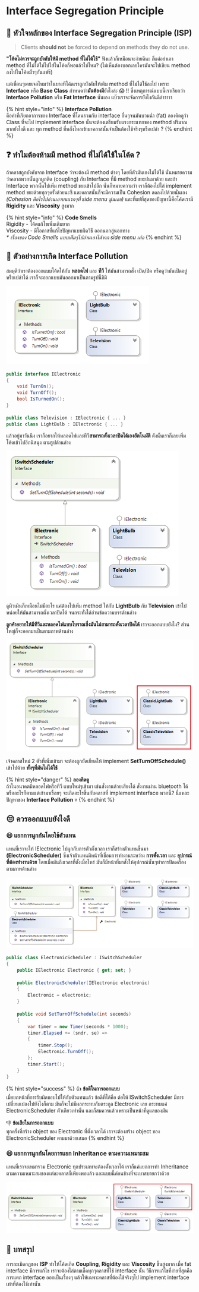 # Interface Segregation Principle

## 👑 หัวใจหลักของ Interface Segregation Principle \(ISP\)

> Clients **should not** be forced to depend on methods they do not use.

**"โค้ดไม่ควรจะถูกบังคับให้มี method ที่ไม่ได้ใช้"** ฟังแล้วก็เหมือนจะง่ายดีนะ ก็แค่อย่าเอา method ที่ไม่ได้ใช่ไปใส่ในโค้ดก็พอแล้วใช่ไหม? \(ไม่เห็นต้องบอกเลยใครมันจะไปเขียน method ลงไปในโค้ดมั่วๆกันแฟร๊\)

แต่เพื่อนๆเคยเจอไหมว่าในบางทีโค้ดเราถูกบังคับให้เติม method ที่ไม่ได้ใช้ลงไป เพราะ **Interface** หรือ **Base Class** กำหนดว่า**มันต้องมี**ยังไงล่ะ 😱 !! ซึ่งเหตุการณ์แบบนี้เราเรียกว่า **Interface Pollution** หรือ **Fat Interface** นั่นเอง แบ๊วเราจะจัดการยังไงกันดีล่าาาาา

{% hint style="info" %}
**Interface Pollution**  
คือคำที่เรียกอาการของ Interface ที่โดนรวมกับ interface อื่นๆจนมันบวมฉ่ำ \(fat\) ลองคิดดูว่า Class ที่จะไป implement interface นั้นจะต้องเตรียมรับแรงกระแทกของ method ปริมาณมากยังไงดี และ ทุก method ที่หลั่งไหลเข้ามาคลาสนั้นจำเป็นต้องใช้จริงๆหรือเปล่า ?
{% endhint %}

## ❓ ทำไมต้องห้ามมี method ที่ไม่ได้ใช้ในโค้ด ?

ถ้าคลาสถูกบังคับจาก Interface ว่าจะต้องมี method ต่างๆ โดยที่ตัวมันเองไม่ได้ใช้ นั่นหมายความว่าคลาสพวกนั้นถูกผูกติด \(coupling\) กับ Interface ที่มี method ขยะปนมาด้วย และถ้า Interface พวกนั้นไปเพิ่ม method ขยะเข้าไปอีก นั่นก็หมายความว่า เราก็ต้องไปไล่ implement method ขยะด้วยทุกๆครั้งด้วยนะซิ และคลาสนั้นก็จะมีความเป็น Cohesion ลดลงไปด้วยนั่นเอง _\(Cohesion คือไรไปอ่านเอาบนแรกๆที่ side menu นู่นเลย\)_ และที่แย่ที่สุดของปัญหานี้คือโค้ดเรามี **Rigidity** และ **Viscosity** สูงมาก

{% hint style="info" %}
**Code Smells**  
Rigidity - โค้ดแก้ไขเพิ่มเติมยาก  
Viscosity - มีโอกาสที่แก้ไขปัญหาแบบผิดวิธี ออกนอกลู่นอกทาง  
_\* เรื่องของ Code Smells แบบเต็มๆไปอ่านเอาได้จาก side menu เด้อ_
{% endhint %}

## 🥶 ตัวอย่างการเกิด Interface Pollution

สมมุติว่าเราต้องออกแบบโค้ดให้กับ **หลอดไฟ** และ **ทีวี** ให้มันสามารถสั่ง เปิด/ปิด หรือดูว่ามันเปิดอยู่หรือเปล่าได้ เราก็จะออกแบบมันออกมาเป็นตามรูปนี้ชิมิ

![](../../.gitbook/assets/image%20%28371%29.png)

```csharp
public interface IElectronic
{
    void TurnOn();
    void TurnOff();
    bool IsTurnedOn();
}

public class Television : IElectronic { ... }
public class LightBulb : IElectronic { ... }
```

แล้วอยู่มาวันนึง เราก็อยากให้หลอดไฟและทีวี**สามารถตั้งเวลาปิดได้เองอัตโนมัติ** ดังนั้นเราก็เลยเพิ่มโค้ดเข้าไปอีกนิสนุง ตามรูปด้านล่าง

![](../../.gitbook/assets/image%20%28312%29.png)

ดูผิวเผินก็เหมือนไม่มีอะไร แค่ต้องไปเพิ่ม method ให้กับ **LightBulb** กับ **Television** เข้าไปหน่อยให้มันสามารถตั้งเวลาปิดได้ จนกระทั่งได้อ่านข้อความบรรด้านล่าง

**ลูกค้าอยากให้มีทีวีและหลอดไฟแบบโบราณซึ่งมันไม่สามารถตั้งเวลาปิดได้** เราจะออกแบบยังไง? ส่วนใหญ่ก็จะออกมาเป็นตามภาพด้านล่าง

![](../../.gitbook/assets/image%20%28331%29.png)

เจ้าคลาสใหม่ 2 ตัวที่เพิ่มเข้ามา จะต้องถูกยัดเยียดให้ implement **SetTurnOffSchedule\(\)** เข้าไปด้วย **ทั้งๆที่มันไม่ได้ใช้**

{% hint style="danger" %}
**ลองคิดดู**  
ถ้าในอนาคตมีหลอดไฟหรือทีวี แบบใหม่ๆเข้ามา เช่นสั่งงานด้วยเสียงได้ สั่งงานผ่าน bluetooth ได้ หรืออะไรก็ตามแต่เข้ามาเรื่อยๆ จะเกิดอะไรขึ้นกับคลาสที่ implement interface พวกนี้? นี่แหละปัญหาของ **Interface Pollution** 💀
{% endhint %}

## 😒 **ควรออกแบบยังไงดี**

### 😄 แยกการผูกกันโดยใช้ตัวแทน

แทนที่เราจะให้ IElectronic ไปผูกกับการตัวตั้งเวลา เราก็สร้างตัวแทนขึ้นมา **\(ElectronicScheduler\)** ซึ่งเจ้าตัวแทนมีหน้าที่เชื่อมการทำงานระหว่าง **การตั้งเวลา** และ **อุปกรณ์ที่ต้องทำงานด้วย** โดยเมื่อมันถึงเวลาที่ตั้งเมื่อไหร่ มันก็มีหน้าที่มาสั่งให้อุปกรณ์นั้นๆทำการปิดเครื่อง ตามภาพด้านล่าง

![](../../.gitbook/assets/image%20%281%29.png)

```csharp
public class ElectronicScheduler : ISwitchScheduler
{
    public IElectronic Electronic { get; set; }

    public ElectronicScheduler(IElectronic electronic)
    {
        Electronic = electronic;
    }

    public void SetTurnOffSchedule(int seconds)
    {
        var timer = new Timer(seconds * 1000);
        timer.Elapsed += (sndr, se) =>
        {
            timer.Stop();
            Electronic.TurnOff();
        };
        timer.Start();
    }
}
```

{% hint style="success" %}
👍 **ข้อดีในการออกแบบ**  
เมื่อยกหน้าที่การรับผิดชอบไปให้กับตัวแทนแล้ว ข้อดีที่ได้คือ ต่อให้ ISwitchScheduler มีการเปลี่ยนแปลงไปยังไงก็ตาม มันก็จะไม่มีผลกระทบกับตระกูล Electronic เลย กระทบแค่ ElectronicScheduler ตัวเดียวเท่านั้น และก็สมควรแล้วเพราะเป็นหน้าที่ดูแลของมัน

👎 **ข้อเสียในการออกแบบ**  
ทุกครั้งที่สร้าง object ของ Electronic ที่ตั้งเวลาได้ เราจะต้องสร้าง object ของ ElectronicScheduler ตามมาด้วยเสมอ
{% endhint %}

### 😄 แยกการผูกกันโดยการแยก Inheritance ตามความเหมาะสม

แทนที่เราจะเหมารวม Electronic ทุกประเภทจะต้องตั้งเวลาได้ เราก็แค่แยกการทำ Inheritance ตามความเหมาะสมของแต่ละคลาสก็เพียงพอแล้ว และแบบนี้ค่อนข้างที่จะเบาสบายกว่าด้วย

![](../../.gitbook/assets/image%20%2816%29.png)

## 🎯 บทสรุป

การละเมิดกฎของ **ISP** ทำให้โค้ดเกิด **Coupling**, **Rigidity** และ **Viscosity** ขึ้นสูงมาก เมื่อ fat interface มีการแก้ไข เราจะต้องไล่ตามเช็คทุกๆคลาสที่ใช้ interface นั้น วิธีการแก้ไขที่ง่ายที่สุดคือการแตก interface ออกเป็นเรื่องๆ แล้วให้เฉพาะคลาสที่ต้องใช้จริงๆไป implement interface เท่าที่ต้องใช้เท่านั้น


